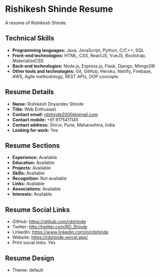 # Rishikesh Shinde Resume

A resume of Rishikesh Shinde.

## Technical Skills

- **Programming languages:** Java, JavaScript, Python, C/C++, SQL
- **Front-end technologies:** HTML, CSS, ReactJS, VueJS, Bootstrap, MaterializeCSS
- **Back-end technologies:** Node.js, Express.js, Flask, Django, MongoDB
- **Other tools and technologies:** Git, GitHub, Heroku, Netlify, Firebase, AWS, Agile methodology, REST APIs, OOP concepts

## Resume Details

- **Name:** Rishikesh Dnyandev Shinde
- **Title:** Web Enthusiast
- **Contact email:** rdshinde2000@gmail.com
- **Contact mobile:** +91 9175411145
- **Contact address:** Shirur, Pune, Maharashtra, India
- **Looking for work:** Yes

## Resume Sections

- **Experience:** Available
- **Education:** Available
- **Projects:** Available
- **Skills:** Available
- **Recognition:** Not available
- **Links:** Available
- **Associations:** Available
- **Interests:** Available

## Resume Social Links

- GitHub: https://github.com/rdshinde
- Twitter: http://twitter.com/RD_Shinde
- LinkedIn: https://www.linkedin.com/in/rdshinde
- Website: https://rdshinde.vercel.app/
- Print social links: Yes

## Resume Design

- Theme: default

